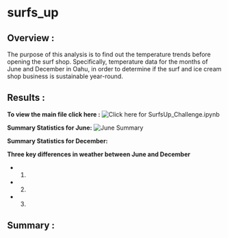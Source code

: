 # surfs_up

## Overview :
The purpose of this analysis is to find out the temperature trends before opening the surf shop. Specifically, temperature data for the months of June and December in Oahu, in order to determine if the surf and ice cream shop business is sustainable year-round.

## Results :
**To view the main file click here :** ![Click here for SurfsUp_Challenge.ipynb](https://github.com/dhaval-28/surfs_up/blob/main/SurfsUp_Challenge.ipynb)

**Summary Statistics for June:**
![June Summary](https://github.com/dhaval-28/surfs_up/blob/main/SurfsUp_Challenge.ipynb)

**Summary Statistics for December:**

**Three key differences in weather between June and December**
* 1.
* 2.
* 3.

## Summary :

